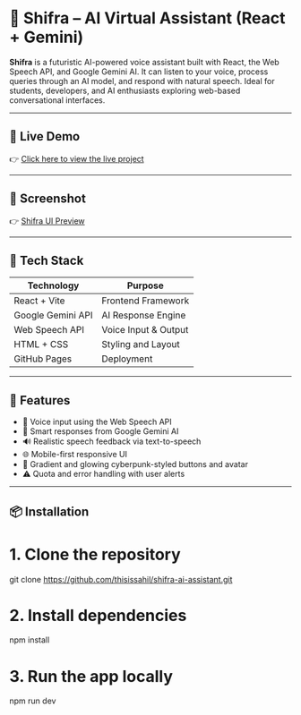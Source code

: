 # 🤖 Shifra – AI Virtual Assistant (React + Gemini)

**Shifra** is a futuristic AI-powered voice assistant built with React, the Web Speech API, and Google Gemini AI. It can listen to your voice, process queries through an AI model, and respond with natural speech. Ideal for students, developers, and AI enthusiasts exploring web-based conversational interfaces.

---
## 🔗 Live Demo

👉 [Click here to view the live project](https://thisissahill.github.io/shifra-ai-assistant/)

---
## 📸 Screenshot
👉 [Shifra UI Preview](./screenshots/screenshot.png)

---

## 🧰 Tech Stack

| Technology | Purpose |
|------------|---------|
| React + Vite | Frontend Framework |
| Google Gemini API | AI Response Engine |
| Web Speech API | Voice Input & Output |
| HTML + CSS | Styling and Layout |
| GitHub Pages | Deployment |

---

## 🚀 Features

- 🎤 Voice input using the Web Speech API
- 🧠 Smart responses from Google Gemini AI
- 🔊 Realistic speech feedback via text-to-speech
- 🌐 Mobile-first responsive UI
- 🎨 Gradient and glowing cyberpunk-styled buttons and avatar
- ⚠️ Quota and error handling with user alerts

---

## 📦 Installation

# 1. Clone the repository
git clone https://github.com/thisissahil/shifra-ai-assistant.git


# 2. Install dependencies
npm install

# 3. Run the app locally
npm run dev


